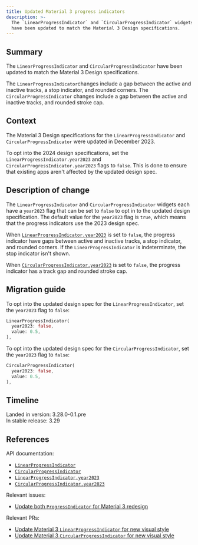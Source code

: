 ```yaml
---
title: Updated Material 3 progress indicators
description: >-
  The `LinearProgressIndicator` and `CircularProgressIndicator` widgets
  have been updated to match the Material 3 Design specifications.
---
```


## Summary

The `LinearProgressIndicator` and `CircularProgressIndicator` have
been updated to match the Material 3 Design specifications.

The `LinearProgressIndicator`changes include a gap between
the active and inactive tracks, a stop indicator, and rounded corners.
The `CircularProgressIndicator` changes include a gap between
the active and inactive tracks, and rounded stroke cap.

## Context

The Material 3 Design specifications for the `LinearProgressIndicator` and
`CircularProgressIndicator` were updated in December 2023.

To opt into the 2024 design specifications,
set the `LinearProgressIndicator.year2023` and
`CircularProgressIndicator.year2023` flags to `false`.
This is done to ensure that existing apps aren't affected by
the updated design spec.

## Description of change

The `LinearProgressIndicator` and `CircularProgressIndicator` widgets each
have a `year2023` flag that can be set to `false` to
opt in to the updated design specification.
The default value for the `year2023` flag is `true`, which means that
the progress indicators use the 2023 design spec.

When [`LinearProgressIndicator.year2023`][] is set to `false`,
the progress indicator have gaps between active and inactive tracks,
a stop indicator, and rounded corners.
If the `LinearProgressIndicator` is indeterminate,
the stop indicator isn't shown.

When [`CircularProgressIndicator.year2023`][] is set to `false`,
the progress indicator has a track gap and rounded stroke cap.

## Migration guide

To opt into the updated design spec for the `LinearProgressIndicator`,
set the `year2023` flag to `false`:

```dart highlightLines=2
LinearProgressIndicator(
  year2023: false,
  value: 0.5,
),
```

To opt into the updated design spec for the `CircularProgressIndicator`,
set the `year2023` flag to `false`:

```dart highlightLines=2
CircularProgressIndicator(
  year2023: false,
  value: 0.5,
),
```

## Timeline

Landed in version: 3.28.0-0.1.pre<br>
In stable release: 3.29

## References

API documentation:

- [`LinearProgressIndicator`][]
- [`CircularProgressIndicator`][]
- [`LinearProgressIndicator.year2023`][]
- [`CircularProgressIndicator.year2023`][]

Relevant issues:

- [Update both `ProgressIndicator` for Material 3 redesign][]

Relevant PRs:

- [Update Material 3 `LinearProgressIndicator` for new visual style][]
- [Update Material 3 `CircularProgressIndicator` for new visual style][]

[`LinearProgressIndicator`]: {{site.main-api}}/flutter/material/LinearProgressIndicator-class.html
[`CircularProgressIndicator`]: {{site.main-api}}/flutter/material/CircularProgressIndicator-class.html
[`LinearProgressIndicator.year2023`]: {{site.main-api}}/flutter/material/LinearProgressIndicator/year2023.html
[`CircularProgressIndicator.year2023`]: {{site.main-api}}/flutter/material/CircularProgressIndicator/year2023.html
[Update both `ProgressIndicator` for Material 3 redesign]: {{site.repo.flutter}}/issues/141340
[Update Material 3 `LinearProgressIndicator` for new visual style]: {{site.repo.flutter}}/pull/154817
[Update Material 3 `CircularProgressIndicator` for new visual style]: {{site.repo.flutter}}/pull/158104
